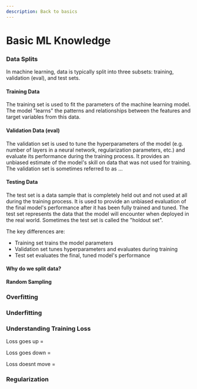 ```yaml
---
description: Back to basics
---
```


# Basic ML Knowledge



### Data Splits

In machine learning, data is typically split into three subsets: training, validation (eval), and test sets.

#### Training Data

The training set is used to fit the parameters of the machine learning model. The model "learns" the patterns and relationships between the features and target variables from this data.

#### Validation Data (eval)

The validation set is used to tune the hyperparameters of the model (e.g. number of layers in a neural network, regularization parameters, etc.) and evaluate its performance during the training process. It provides an unbiased estimate of the model's skill on data that was not used for training. The validation set is sometimes referred to as ...

#### Testing Data

The test set is a data sample that is completely held out and not used at all during the training process. It is used to provide an unbiased evaluation of the final model's performance after it has been fully trained and tuned. The test set represents the data that the model will encounter when deployed in the real world. Sometimes the test set is called the "holdout set".



The key differences are:

* Training set trains the model parameters
* Validation set tunes hyperparameters and evaluates during training
* Test set evaluates the final, tuned model's performance

#### Why do we split data?



**Random Sampling**



### **Overfitting**



### **Underfitting**



### **Understanding Training Loss**

Loss goes up =

Loss goes down =

Loss doesnt move =

### **Regularization**





